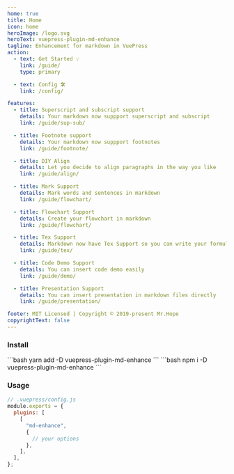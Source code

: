 ```yaml
---
home: true
title: Home
icon: home
heroImage: /logo.svg
heroText: vuepress-plugin-md-enhance
tagline: Enhancement for markdown in VuePress
action:
  - text: Get Started 💡
    link: /guide/
    type: primary

  - text: Config 🛠
    link: /config/

features:
  - title: Superscript and subscript support
    details: Your markdown now suppport superscript and subscript
    link: /guide/sup-sub/

  - title: Footnote support
    details: Your markdown now suppport footnotes
    link: /guide/footnote/

  - title: DIY Align
    details: Let you decide to align paragraphs in the way you like
    link: /guide/align/

  - title: Mark Support
    details: Mark words and sentences in markdown
    link: /guide/flowchart/

  - title: Flowchart Support
    details: Create your flowchart in markdown
    link: /guide/flowchart/

  - title: Tex Support
    details: Markdown now have Tex Support so you can write your formula
    link: /guide/tex/

  - title: Code Demo Support
    details: You can insert code demo easily
    link: /guide/demo/

  - title: Presentation Support
    details: You can insert presentation in markdown files directly
    link: /guide/presentation/

footer: MIT Licensed | Copyright © 2019-present Mr.Hope
copyrightText: false
---
```


### Install

<CodeGroup>
<CodeGroupItem title="yarn">
```bash
yarn add -D vuepress-plugin-md-enhance
```
</CodeGroupItem>

<CodeGroupItem title="npm">
```bash
npm i -D vuepress-plugin-md-enhance
```
</CodeGroupItem>
</CodeGroup>

### Usage

```js
// .vuepress/config.js
module.exports = {
  plugins: [
    [
      "md-enhance",
      {
        // your options
      },
    ],
  ],
};
```
